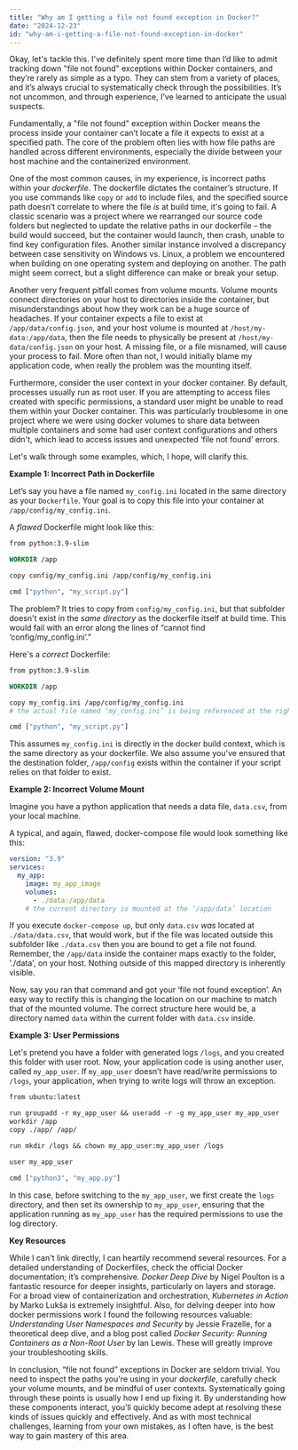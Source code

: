 ```yaml
---
title: "Why am I getting a file not found exception in Docker?"
date: "2024-12-23"
id: "why-am-i-getting-a-file-not-found-exception-in-docker"
---
```


Okay, let's tackle this. I've definitely spent more time than I’d like to admit tracking down "file not found" exceptions within Docker containers, and they’re rarely as simple as a typo. They can stem from a variety of places, and it’s always crucial to systematically check through the possibilities. It’s not uncommon, and through experience, I’ve learned to anticipate the usual suspects.

Fundamentally, a "file not found" exception within Docker means the process inside your container can’t locate a file it expects to exist at a specified path. The core of the problem often lies with how file paths are handled across different environments, especially the divide between your host machine and the containerized environment.

One of the most common causes, in my experience, is incorrect paths within your *dockerfile*. The dockerfile dictates the container’s structure. If you use commands like `copy` or `add` to include files, and the specified source path doesn’t correlate to where the file *is* at build time, it's going to fail. A classic scenario was a project where we rearranged our source code folders but neglected to update the relative paths in our dockerfile – the build would succeed, but the container would launch, then crash, unable to find key configuration files. Another similar instance involved a discrepancy between case sensitivity on Windows vs. Linux, a problem we encountered when building on one operating system and deploying on another. The path might seem correct, but a slight difference can make or break your setup.

Another very frequent pitfall comes from volume mounts. Volume mounts connect directories on your host to directories inside the container, but misunderstandings about how they work can be a huge source of headaches. If your container expects a file to exist at `/app/data/config.json`, and your host volume is mounted at `/host/my-data:/app/data`, then the file needs to physically be present at `/host/my-data/config.json` on your host. A missing file, or a file misnamed, will cause your process to fail. More often than not, I would initially blame my application code, when really the problem was the mounting itself.

Furthermore, consider the user context in your docker container. By default, processes usually run as root user. If you are attempting to access files created with specific permissions, a standard user might be unable to read them within your Docker container. This was particularly troublesome in one project where we were using docker volumes to share data between multiple containers and some had user context configurations and others didn't, which lead to access issues and unexpected ‘file not found’ errors.

Let's walk through some examples, which, I hope, will clarify this.

**Example 1: Incorrect Path in Dockerfile**

Let’s say you have a file named `my_config.ini` located in the same directory as your `Dockerfile`. Your goal is to copy this file into your container at `/app/config/my_config.ini`.

A *flawed* Dockerfile might look like this:

```dockerfile
from python:3.9-slim

WORKDIR /app

copy config/my_config.ini /app/config/my_config.ini

cmd ["python", "my_script.py"]
```

The problem? It tries to copy from `config/my_config.ini`, but that subfolder doesn't exist in the *same directory* as the dockerfile itself at build time. This would fail with an error along the lines of “cannot find ‘config/my_config.ini’.”

Here's a *correct* Dockerfile:

```dockerfile
from python:3.9-slim

WORKDIR /app

copy my_config.ini /app/config/my_config.ini
# the actual file named ‘my_config.ini’ is being referenced at the right place here

cmd ["python", "my_script.py"]
```

This assumes `my_config.ini` is directly in the docker build context, which is the same directory as your dockerfile. We also assume you've ensured that the destination folder, `/app/config` exists within the container if your script relies on that folder to exist.

**Example 2: Incorrect Volume Mount**

Imagine you have a python application that needs a data file, `data.csv`, from your local machine.

A typical, and again, flawed, docker-compose file would look something like this:

```yaml
version: "3.9"
services:
  my_app:
    image: my_app_image
    volumes:
      - ./data:/app/data
    # the current directory is mounted at the ‘/app/data’ location
```
If you execute `docker-compose up`, but only `data.csv` *was* located at `./data/data.csv`, that would work, but if the file was located outside this subfolder like `./data.csv` then you are bound to get a file not found. Remember, the `/app/data` inside the container maps exactly to the folder, './data', on your host. Nothing outside of this mapped directory is inherently visible.

Now, say you ran that command and got your ‘file not found exception’. An easy way to rectify this is changing the location on our machine to match that of the mounted volume. The correct structure here would be, a directory named `data` within the current folder with `data.csv` inside.

**Example 3: User Permissions**

Let's pretend you have a folder with generated logs `/logs`, and you created this folder with user root. Now, your application code is using another user, called `my_app_user`. If `my_app_user` doesn’t have read/write permissions to `/logs`, your application, when trying to write logs will throw an exception.

```dockerfile
from ubuntu:latest

run groupadd -r my_app_user && useradd -r -g my_app_user my_app_user
workdir /app
copy ./app/ /app/

run mkdir /logs && chown my_app_user:my_app_user /logs

user my_app_user

cmd ["python3", "my_app.py"]
```

In this case, before switching to the `my_app_user`, we first create the `logs` directory, and then set its ownership to `my_app_user`, ensuring that the application running as `my_app_user` has the required permissions to use the log directory.

**Key Resources**

While I can't link directly, I can heartily recommend several resources. For a detailed understanding of Dockerfiles, check the official Docker documentation; it’s comprehensive. *Docker Deep Dive* by Nigel Poulton is a fantastic resource for deeper insights, particularly on layers and storage. For a broad view of containerization and orchestration, *Kubernetes in Action* by Marko Lukša is extremely insightful. Also, for delving deeper into how docker permissions work I found the following resources valuable: *Understanding User Namespaces and Security* by Jessie Frazelle, for a theoretical deep dive, and a blog post called *Docker Security: Running Containers as a Non-Root User* by Ian Lewis. These will greatly improve your troubleshooting skills.

In conclusion, “file not found” exceptions in Docker are seldom trivial. You need to inspect the paths you're using in your *dockerfile*, carefully check your volume mounts, and be mindful of user contexts. Systematically going through these points is usually how I end up fixing it. By understanding how these components interact, you’ll quickly become adept at resolving these kinds of issues quickly and effectively. And as with most technical challenges, learning from your own mistakes, as I often have, is the best way to gain mastery of this area.
